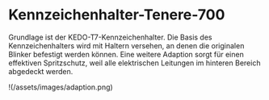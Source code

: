 # Kennzeichenhalter-Tenere-700
Grundlage ist der KEDO-T7-Kennzeichenhalter. Die Basis des Kennzeichenhalters wird mit Haltern versehen, an denen die originalen Blinker befestigt werden können. 
Eine weitere Adaption sorgt für einen effektiven Spritzschutz, weil alle elektrischen Leitungen im hinteren Bereich abgedeckt werden.

!(/assets/images/adaption.png)

